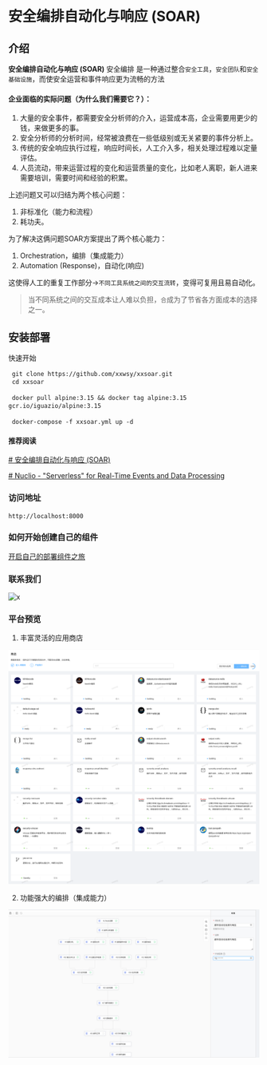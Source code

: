 # 安全编排自动化与响应 (SOAR)

## 介绍

**安全编排自动化与响应 (SOAR)** 安全编排 是一种通过整合`安全工具`，`安全团队`和`安全基础设施`，而使安全运营和事件响应更为流畅的方法

#### 企业面临的实际问题（为什么我们需要它？）：

1. 大量的安全事件，都需要安全分析师的介入，运营成本高，企业需要用更少的钱，来做更多的事。
2. 安全分析师的分析时间，经常被浪费在一些低级别或无关紧要的事件分析上。
3. 传统的安全响应执行过程，响应时间长，人工介入多，相关处理过程难以定量评估。
4. 人员流动，带来运营过程的变化和运营质量的变化，比如老人离职，新人进来需要培训，需要时间和经验的积累。

上述问题又可以归结为两个核心问题： 

1. 非标准化（能力和流程） 
2. 耗功夫。

为了解决这俩问题SOAR方案提出了两个核心能力：

1. Orchestration，编排（集成能力）
2. Automation (Response)，自动化(响应)

这使得人工的重复工作部分->`不同工具系统之间的交互流转`，变得可复用且易自动化。

> 当不同系统之间的交互成本让人难以负担，`合`成为了节省各方面成本的选择之一。


## 安装部署

快速开始
```
 git clone https://github.com/xxwsy/xxsoar.git
 cd xxsoar

 docker pull alpine:3.15 && docker tag alpine:3.15 gcr.io/iguazio/alpine:3.15
 
 docker-compose -f xxsoar.yml up -d
```
#### 推荐阅读
[# 安全编排自动化与响应 (SOAR)](https://github.com/xxwsy/xxsoar)

[# Nuclio - "Serverless" for Real-Time Events and Data Processing](https://github.com/nuclio/nuclio)


### 访问地址
```
http://localhost:8000
```

### 如何开始创建自己的组件
[开启自己的部署组件之旅](./README_serverless.md)

### 联系我们
![x](http://chenyue.tech/assets/img/contactme.jpg)

### 平台预览
 1. 丰富灵活的应用商店
<img src="./images/store.png" />

 2. 功能强大的编排（集成能力）
<img src="./images/playbook_fishing.png" />
